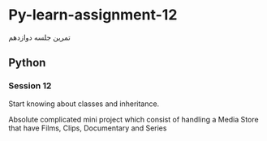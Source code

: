 # Py-learn-assignment-12
تمرین جلسه دوازدهم
## Python

### Session 12
<p>Start knowing about classes and inheritance.</p>
<p>Absolute complicated mini project which consist of handling a Media Store that have Films, Clips, Documentary and Series</p></p>
